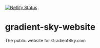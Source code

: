 [![Netlify Status](https://api.netlify.com/api/v1/badges/4c83b688-5605-4ddd-8e2c-c658f4c4c878/deploy-status)](https://app.netlify.com/sites/priceless-hamilton-be8c3b/deploys)

# gradient-sky-website
The public website for GradientSky.com
